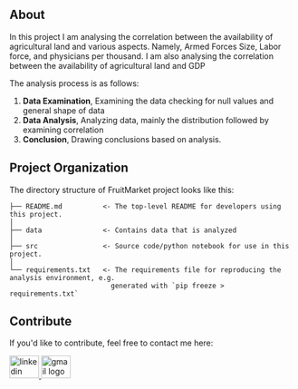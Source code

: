 ## About

In this project I am analysing the correlation between the availability of agricultural land and various aspects. Namely, Armed Forces Size, Labor force, and physicians per thousand. I am also analysing the correlation between the availability of agricultural land and GDP

The analysis process is as follows:

1. **Data Examination**, Examining the data checking for null values and general shape of data
2. **Data Analysis**, Analyzing data, mainly the distribution followed by examining correlation
3. **Conclusion**, Drawing conclusions based on analysis.

## Project Organization

The directory structure of FruitMarket project looks like this:

    ├── README.md          <- The top-level README for developers using this project.
    │
    ├── data               <- Contains data that is analyzed
    │
    ├── src                <- Source code/python notebook for use in this project.
    │
    └── requirements.txt   <- The requirements file for reproducing the analysis environment, e.g.
                             generated with `pip freeze > requirements.txt`

## Contribute

If you'd like to contribute, feel free to contact me here:

<a href="hhttps://www.linkedin.com/in/naufal-amara-syihan-057a16301/" target="_blank">
    <img src="https://raw.githubusercontent.com/maurodesouza/profile-readme-generator/master/src/assets/icons/social/linkedin/default.svg" width="52" height="40" alt="linkedin logo"/>
  </a>
  <a href="mailto:ufalsyihan@gmail.com" target="_blank">
    <img src="https://raw.githubusercontent.com/maurodesouza/profile-readme-generator/master/src/assets/icons/social/gmail/default.svg"  width="52" height="40" alt="gmail logo"/>
  </a>